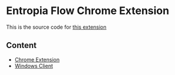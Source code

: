 # Entropia Flow Chrome Extension

This is the source code for [this extension](https://chromewebstore.google.com/detail/entropia-flow/clgamgiafgcghpoeodbbplnaiplhgecd)

## Content

- [Chrome Extension](chrome-extension/README.md)
- [Windows Client](win-client/README.md)
